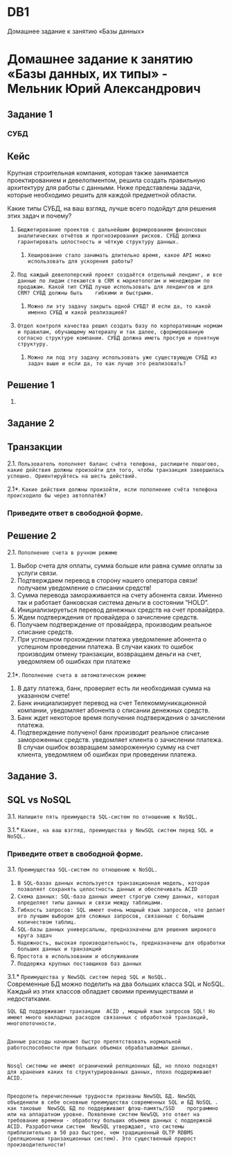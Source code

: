 # DB1
Домашнее задание к занятию «Базы данных»



# Домашнее задание к занятию «Базы данных, их типы» - Мельник Юрий Александрович


## Задание 1

### СУБД
## Кейс

Крупная строительная компания, которая также занимается проектированием и девелопментом, решила создать правильную архитектуру для работы с данными. Ниже представлены задачи, которые необходимо решить для каждой предметной области.

Какие типы СУБД, на ваш взгляд, лучше всего подойдут для решения этих задач и почему?

1. `Бюджетирование проектов с дальнейшим формированием финансовых аналитических отчётов и прогнозирования рисков. СУБД должна гарантировать целостность и чёткую структуру данных.`
 
	1. `Хеширование стало занимать длительно время, какое API можно использовать для ускорения работы?`
 
2. `Под каждый девелоперский проект создаётся отдельный лендинг, и все данные по лидам стекаются в CRM к маркетологам и менеджерам по продажам. Какой тип СУБД лучше использовать для лендингов и для     CRM? СУБД должны быть    гибкими и быстрыми.`
	1. `Можно ли эту задачу закрыть одной СУБД? И если да, то какой именно СУБД и какой реализацией?`

3. `Отдел контроля качества решил создать базу по корпоративным нормам и правилам, обучающему материалу и так далее, сформированную согласно структуре компании. СУБД должна иметь простую и понятную структуру.`
	1. `Можно ли под эту задачу использовать уже существующую СУБД из задач выше и если да, то как лучше это реализовать?`
	
	
	
	
	

## Решение 1
1. ` `
 





## Задание 2
## Транзакции
2.1. `Пользователь пополняет баланс счёта телефона, распишите пошагово, какие действия должны произойти для того, чтобы транзакция завершилась успешно. Ориентируйтесь на шесть действий.`  

2.1*. `Какие действия должны произойти, если пополнение счёта телефона происходило бы через автоплатёж?`  
### Приведите ответ в свободной форме.

## Решение 2
2.1. `Пополнение счета в ручном режиме`  
 1.  Выбор счета для оплаты, сумма больше или равна сумме оплаты за услуги связи.  
 2. Подтверждаем перевод в сторону нашего оператора связи!получаем уведомление о списании средств!  
 3. Сумма перевода замораживается на счету абонента связи. Именно так и работает банковская система деньги в состоянии “HOLD”.  
 4. Инициализируеться перевод денежных средств на счет провайдера.  
 5. Ждем подтверждения от провайдера о зачисление средств.  
 6. Получаем подтверждение от провайдера, производим реальное списание средств.  
 7. При успешном прохождении платежа уведомление абонента о успешном проведении платежа. В случаи каких то ошибок производим отмену транзакции, возвращаем деньги на счет, уведомляем об ошибках при платеже  

2.1*. `Пополнение счета в автоматическом режиме`  
 1. В дату платежа, банк, проверяет есть ли необходимая сумма на указанном счете!  
 2. Банк инициализирует перевод на счет Телекоммуникационной компании, уведомляет абонента о списании денежных средств.  
 3. Банк ждет некоторое время получения подтверждения о зачислении платежа.  
 4. Подтверждение получено! банк производит реальное списание замороженных средств. уведомляет клиента о зачислении платежа. В случаи ошибок возвращаем замороженную сумму на счет клиента, уведомляем об ошибках при проведении платежа.  



## Задание 3.
## SQL vs NoSQL

3.1. `Напишите пять преимуществ SQL-систем по отношению к NoSQL.`  

3.1.* `Какие, на ваш взгляд, преимущества у NewSQL систем перед SQL и NoSQL.`  

### Приведите ответ в свободной форме.

3.1. `Преимущества SQL-систем по отношению к NoSQL.`  
 1. `В SQL-базах данных используется транзакционная модель, которая позволяет сохранять целостность данных и обеспечивать ACID`  
 2. `Схема данных: SQL-база данных имеет строгую схему данных, которая определяет типы данных и связи между таблицами.`  
 3. `Гибкость запросов: SQL имеет очень мощный язык запросов, что делает его лучшим выбором для сложных запросов, связанных с большим количеством таблиц.`  
 4. `SQL-базы данных универсальны, предназначены для решения широкого круга задач`  
 5. `Надежность, высокая производительность, предназначены для обработки больших данных и транзакций`  
 6. `Простота в использовании и обслуживании`  
 7. `Поддержка крупных поставщиков баз данных`  


3.1.* `Преимущества у NewSQL систем перед SQL и NoSQL.`  
    Современные БД можно поделить на два больших класса SQL и NoSQL. Каждый из этих классов обладает своими преимуществами и недостатками.  
   
    SQL БД поддерживают транзакции  ACID , мощный язык запросов SQL! Но имеют много накладных расходов связанных с обработкой транзакций, многопоточности.   
    
    
    Данные расходы начинают быстро препятствовать нормальной работоспособности при больших объемах обрабатываемых данных.   
    
    
    Nosql системы не имеют ограничений реляционных БД, но плохо подходят для хранения каких то структурированных данных, плохо поддерживают ACID.   
    
    
    Преодолеть перечисленные трудности призваны NewSQL БД. NewSQL объеденили в себе основные преимущества современных SQL и БД NoSQL . как таковые  NewSQL БД по поддерживают флэш-память/SSD    программно или на аппаратном уровне. Появление систем NewSQL это ответ на требование времени - обработку больших объемов данных с поддержкой ACID. Разработчики систем  NewSQL утверждают, что системы приблизительно в 50 раз быстрее, чем традиционный OLTP RDBMS (реляционных транзакционных систем). Это существенный прирост производительности!   







